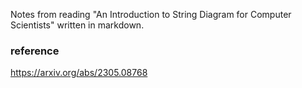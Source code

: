 Notes from reading "An Introduction to String Diagram for Computer Scientists" written in markdown.

### reference
https://arxiv.org/abs/2305.08768